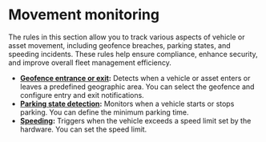 # Movement monitoring

The rules in this section allow you to track various aspects of vehicle or asset movement, including geofence breaches, parking states, and speeding incidents. These rules help ensure compliance, enhance security, and improve overall fleet management efficiency.

* [**Geofence entrance or exit**](geofence-entrance-or-exit.md)**:** Detects when a vehicle or asset enters or leaves a predefined geographic area. You can select the geofence and configure entry and exit notifications.
* [**Parking state detection**](https://squaregps.atlassian.net/wiki/spaces/USERDOCSOLD/pages/2909014673/Parking+state+detection?atlOrigin=eyJpIjoiOTAwMzQzZGY0OWUwNGYzZmE4MTVkZGIxODkwNTkxYTQiLCJwIjoiYyJ9)**:** Monitors when a vehicle starts or stops parking. You can define the minimum parking time.
* [**Speeding**](speeding.md)**:** Triggers when the vehicle exceeds a speed limit set by the hardware. You can set the speed limit.
